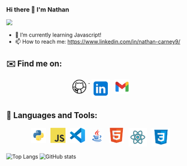 ### Hi there 👋 I'm Nathan 
![](https://visitor-badge.laobi.icu/badge?page_id=rundex0.rundex0)



- 🌱 I’m currently learning Javascript!
- 📫 How to reach me: https://www.linkedin.com/in/nathan-carney9/ 
<!--- - 🤔 I’m looking for help with ...
- 👯 I’m looking to collaborate on ...

- 🔭 I’m currently working on ...
- 💬 Ask me about ... ---> 


## ✉️ Find me on:


<p align="center">
 <a href="https://github.com/rundex0/" target="_blank" rel="noopener noreferrer"> <img src="./icons8-github.gif" alt="Github" height="40" style="vertical-align:top; margin:4px;"> </a>    
<a href="https://www.linkedin.com/in/nathan-carney9/" target="_blank" rel="noopener noreferrer"> <img src="./icons8-linkedin-96.png" alt="LinkedIn" height="50" style="vertical-align:top; margin: 4px;"></a>             
 <a href="mailto:nathan.carney99@gmail.com"> <img src="icons8-gmail.svg" alt="Mail" height="40" style="vertical-align:top; margin:4px;"></a>
</p>



## 🧰 Languages and Tools:
<p align="center">
<img src="https://raw.githubusercontent.com/github/explore/80688e429a7d4ef2fca1e82350fe8e3517d3494d/topics/python/python.png" alt="Python" height="40" style="vertical-align:top; margin:4px">
<img src="https://raw.githubusercontent.com/github/explore/80688e429a7d4ef2fca1e82350fe8e3517d3494d/topics/javascript/javascript.png" alt="Javascript" height="40" style="vertical-align:top; margin:4px">
<img src="https://raw.githubusercontent.com/github/explore/80688e429a7d4ef2fca1e82350fe8e3517d3494d/topics/visual-studio-code/visual-studio-code.png" alt="VS Code" height="40" style="vertical-align:top; margin:4px">
<img src="./icons8-java.gif" alt="Java" height="40" style="vertical-align:top; margin:4px">
<img src="./html5-logo-31813.png" alt="HTML" height="40" style="vertical-align:top; margin:4px">
<img src="./icons8-react-100.png" alt="React" height="50" style="vertical-align:top; margin:4px">
<img src="./icons8-css-color-96.png" alt="CSS" height="50" style="vertical-align:top; margin:4px">



  
</p>

![Top Langs](https://github-readme-stats.vercel.app/api/top-langs/?username=rundex0&theme=default&hide=ruby) ![GitHub stats](https://github-readme-stats.vercel.app/api?username=rundex0&show_icons=true&theme=default)




